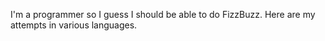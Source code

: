 I'm a programmer so I guess I should be able to do FizzBuzz. Here are my
attempts in various languages.
